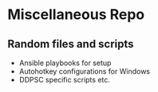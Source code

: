 # Miscellaneous Repo #

## Random files and scripts ##
  * Ansible playbooks for setup
  * Autohotkey configurations for Windows
  * DDPSC specific scripts etc.

